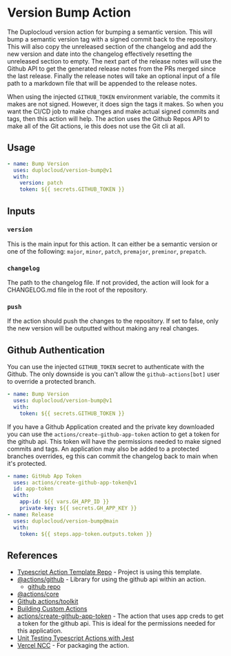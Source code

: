 # Version Bump Action 

The Duplocloud version action for bumping a semantic version. This will bump a
semantic version tag with a signed commit back to the repository. This will also
copy the unreleased section of the changelog and add the new version and date
into the changelog effectively resetting the unreleased section to empty. The
next part of the release notes will use the Github API to get the generated
release notes from the PRs merged since the last release. Finally the release
notes will take an optional input of a file path to a markdown file that will be
appended to the release notes.

When using the injected `GITHUB_TOKEN` environment variable, the commits it
makes are not signed. However, it does sign the tags it makes. So when you want
the CI/CD job to make changes and make actual signed commits and tags, then this
action will help. The action uses the Github Repos API to make all of the Git
actions, ie this does not use the Git cli at all.

## Usage

```yaml
- name: Bump Version
  uses: duplocloud/version-bump@v1
  with:
    version: patch
    token: ${{ secrets.GITHUB_TOKEN }}
```

## Inputs

### `version`

This is the main input for this action. It can either be a semantic version or
one of the following: `major`, `minor`, `patch`, `premajor`, `preminor`,
`prepatch`.

### `changelog`  

The path to the changelog file. If not provided, the action will look for a CHANGELOG.md file in the root of the repository.

### `push`  

If the action should push the changes to the repository. If set to false, only the new version will be outputted without making any real changes.

## Github Authentication

You can use the injected `GITHUB_TOKEN` secret to authenticate with the Github. The only downside is you can't allow the `github-actions[bot]` user to override a protected branch.

```yaml
- name: Bump Version
  uses: duplocloud/version-bump@v1
  with:
    token: ${{ secrets.GITHUB_TOKEN }}
```

If you have a Github Application created and the private key downloaded you
can use the `actions/create-github-app-token` action to get a token for the
github api. This token will have the permissions needed to make signed commits
and tags. An application may also be added to a protected branches overrides, eg this can commit the changelog back to main when it's protected. 

```yaml
- name: GitHub App Token
  uses: actions/create-github-app-token@v1
  id: app-token
  with:
    app-id: ${{ vars.GH_APP_ID }}
    private-key: ${{ secrets.GH_APP_KEY }}
- name: Release
  uses: duplocloud/version-bump@main
  with:
    token: ${{ steps.app-token.outputs.token }}
```

## References

- [Typescript Action Template Repo](https://github.com/actions/typescript-action) -
  Project is using this template.
- [@actions/github](https://www.npmjs.com/package/@actions/github) - Library for
  using the github api within an action.
  - [github repo](https://github.com/actions/toolkit/tree/main/packages/github)
- [@actions/core](https://github.com/actions/toolkit/tree/main/packages/core)
- [Github actions/toolkit](https://github.com/actions/toolkit)
- [Building Custom Actions](https://docs.github.com/en/actions/sharing-automations/creating-actions/about-custom-actions)
- [actions/create-github-app-token](https://github.com/actions/create-github-app-token) -
  The action that uses app creds to get a token for the github api. This is
  ideal for the permissions needed for this application.
- [Unit Testing Typescript Actions with Jest](https://dev.to/balastrong/write-unit-test-for-your-typescript-github-action-503p)
- [Vercel NCC](https://www.npmjs.com/package/@vercel/ncc) - For packaging the
  action.
